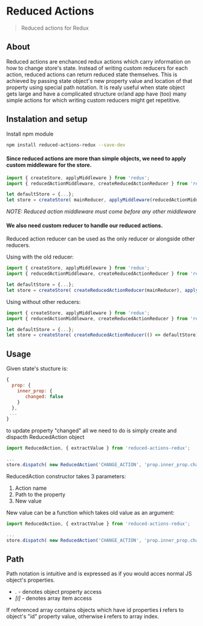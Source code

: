 # Reduced Actions

> Reduced actions for Redux

## About

Reduced actions are enchanced redux actions which carry information on how to change store's state. Instead of writing custom reducers for each action, reduced actions can return reduced state themselves. This is achieved by passing state object's new property value and location of that property using special path notation. It is realy useful when state object gets large and have a complicated structure or/and app have (too) many simple actions for which writing custom reducers might get repetitive.

## Instalation and setup

Install npm module
```bash
npm install reduced-actions-redux --save-dev
```

#### Since reduced actions are more than simple objects, we need to apply custom middleware for the store. 
```javascript
import { createStore, applyMiddleware } from 'redux';
import { reducedActionMiddleware, createReducedActionReducer } from 'reduced-actions-redux';

let defaultStore = {...};
let store = createStore( mainReducer, applyMiddleware(reducedActionMiddleware) );
```
*NOTE: Reduced action middleware must come before any other middleware*

#### We also need custom reducer to handle our reduced actions.
Reduced action reducer can be used as the only reducer or alongside other reducers.

Using with the old reducer:
```javascript
import { createStore, applyMiddleware } from 'redux';
import { reducedActionMiddleware, createReducedActionReducer } from 'reduced-actions-redux';

let defaultStore = {...};
let store = createStore( createReducedActionReducer(mainReducer), applyMiddleware(reducedActionMiddleware) );
```

Using without other reducers:
```javascript
import { createStore, applyMiddleware } from 'redux';
import { reducedActionMiddleware, createReducedActionReducer } from 'reduced-actions-redux';

let defaultStore = {...};
let store = createStore( createReducedActionReducer(() => defaultStore), applyMiddleware(reducedActionMiddleware) );
```
## Usage

Given state's stucture is:
```javascript
{
  prop: {
    inner_prop: {
       changed: false 
    }
  },  
 ...
}
```

to update property "changed" all we need to do is simply create and dispacth ReducedAction object

```javascript
import ReducedAction, { extractValue } from 'reduced-actions-redux';

...
store.dispatch( new ReducedAction('CHANGE_ACTION', 'prop.inner_prop.changed', true) );

```
ReducedAction constructor takes 3 parameters:

1. Action name 
2. Path to the property
3. New value

New value can be a function which takes old value as an argument:

```javascript
import ReducedAction, { extractValue } from 'reduced-actions-redux';

...
store.dispatch( new ReducedAction('CHANGE_ACTION', 'prop.inner_prop.changed', oldValue => !oldValue ) );

```
## Path
Path notation is intuitive and is expressed as if you would acces normal JS object's properties.

+ *.* - denotes object property access
+ *[i]* - denotes array item access

If referenced array contains objects which have id properties **i** refers to object's "id" property value, otherwise **i** refers to array index.

